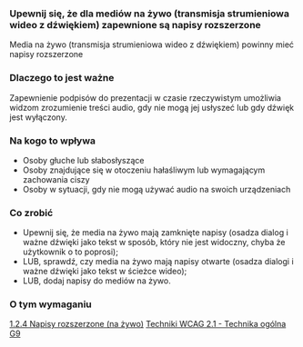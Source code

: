 ### Upewnij się, że dla mediów na żywo (transmisja strumieniowa wideo z dźwiękiem) zapewnione są napisy rozszerzone

Media na żywo (transmisja strumieniowa wideo z dźwiękiem) powinny mieć napisy rozszerzone

### Dlaczego to jest ważne

Zapewnienie podpisów do prezentacji w czasie rzeczywistym umożliwia widzom zrozumienie treści audio, gdy nie mogą jej usłyszeć lub gdy dźwięk jest wyłączony.

### Na kogo to wpływa

- Osoby głuche lub słabosłyszące
- Osoby znajdujące się w otoczeniu hałaśliwym lub wymagającym zachowania ciszy
- Osoby w sytuacji, gdy nie mogą używać audio na swoich urządzeniach

### Co zrobić

- Upewnij się, że media na żywo mają zamknięte napisy (osadza dialog i ważne dźwięki jako tekst w sposób, który nie jest widoczny, chyba że użytkownik o to poprosi);
- LUB, sprawdź, czy media na żywo mają napisy otwarte (osadza dialogi i ważne dźwięki jako tekst w ścieżce wideo);
- LUB, dodaj napisy do mediów na żywo.


### O tym wymaganiu

[1.2.4 Napisy rozszerzone (na żywo)](https://wcag.lepszyweb.pl/#captions-live)
[Techniki WCAG 2.1 - Technika ogólna G9](https://www.w3.org/WAI/WCAG21/Techniques/general/G9)


